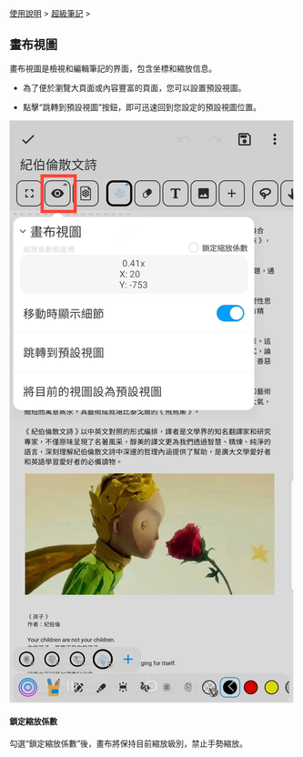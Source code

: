 [使用說明](/dragonnest/drawnote/manual/zh-tw) > [超級筆記](/dragonnest/drawnote/manual/zh/super_note) >

畫布視圖
---
畫布視圖是檢視和編輯筆記的界面，包含坐標和縮放信息。

- 為了便於瀏覽大頁面或內容豐富的頁面，您可以設置預設視圖。


- 點擊“跳轉到預設視圖”按鈕，即可迅速回到您設定的預設視圖位置。

![](imgs/canvas_view1.png)

#### 鎖定縮放係數
勾選“鎖定縮放係數”後，畫布將保持目前縮放級別，禁止手勢縮放。
